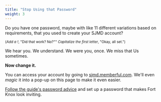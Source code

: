 ```yaml
---
title: "Stop Using that Password"
weight: 3
---
```


Do you have one password, maybe with like 11 different variations based on requirements, that you used to create your SJMD account?

<small>(_Add a !_, "Did that work? No?"" _Capitalize the first letter_, "Okay, all set.")</small>

We hear you. We understand. We were you, once. We miss that Us sometimes.

**Now change it.**

You can access your account by going to [sjmd.memberful.com](https://sjmd.memberful.com). We'll even _magic_ it into a pop-up on this page to make it even easier.

[Follow the guide's password advice](https://onlinesafety.feministfrequency.com/en/#passwords-login-security) and set up a password that makes Fort Knox look inviting.

<script data-no-instant type="text/javascript">
  window.MemberfulOptions = {site: "https://sjmd.memberful.com"};

  (function() {
    var s   = document.createElement('script');

    s.type  = 'text/javascript';
    s.async = true;
    s.src   = 'https://d35xxde4fgg0cx.cloudfront.net/assets/embedded.js';

    setup = function() { window.MemberfulEmbedded.setup(); }

    s.addEventListener("load", setup, false);

    ( document.getElementsByTagName('head')[0] || document.getElementsByTagName('body')[0] ).appendChild( s );
  })();
</script>
